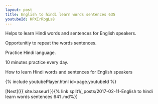```yaml
---
layout: post
title: English to hindi learn words sentences 635 
youtubeId: KPXIrRbgLs8
---
```

 
 
Helps to learn Hindi words and sentences for English speakers.

Opportunitiy to repeat the words sentences. 

Practice Hindi language. 
 
10 minutes practice every day. 
 
How to learn Hindi words and sentences for English speakers 
 
{% include youtubePlayer.html id=page.youtubeId %}
 
 
[Next]({{ site.baseurl }}{% link  split1/_posts/2017-02-11-English to hindi learn words sentences 641 .md%})
 

